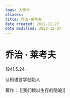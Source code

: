 ```yaml
---
tags: 人物卡
aliases: 
title: 乔治·莱考夫
date created: 2022-12-27
date modified: 2022-12-27
---
```


# 乔治 · 莱考夫


1941.5.24-

认知语言学创始人

著作： [[我们赖以生存的隐喻]]
